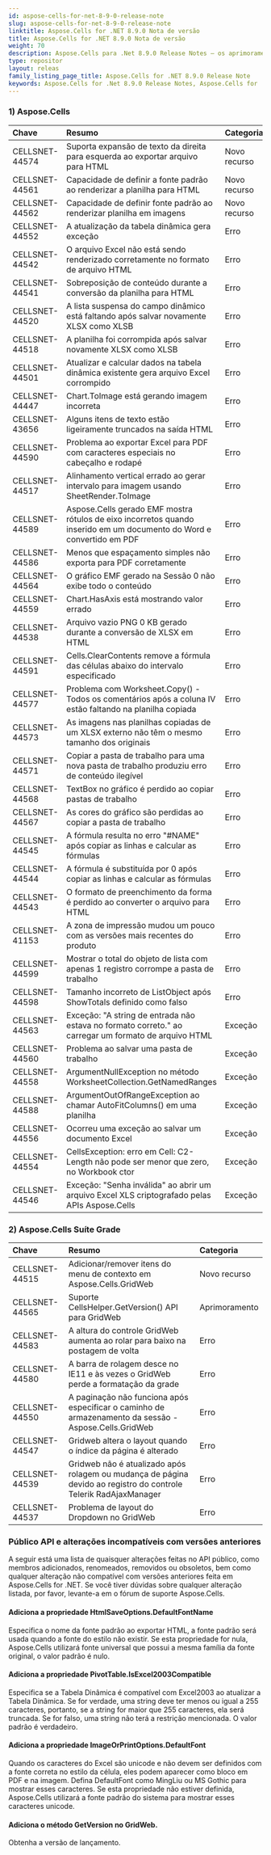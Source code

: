 ```yaml
---
id: aspose-cells-for-net-8-9-0-release-note
slug: aspose-cells-for-net-8-9-0-release-note
linktitle: Aspose.Cells for .NET 8.9.0 Nota de versão
title: Aspose.Cells for .NET 8.9.0 Nota de versão
weight: 70
description: Aspose.Cells para .Net 8.9.0 Release Notes – os aprimoramentos mais recentes, novos recursos e correções
type: repositor
layout: releas
family_listing_page_title: Aspose.Cells for .NET 8.9.0 Release Note
keywords: Aspose.Cells for .Net 8.9.0 Release Notes, Aspose.Cells for .Net 8.9.0 updates and fixe
---
```

###  **1) Aspose.Cells**

|**Chave** |**Resumo** |**Categoria** |
| :- | :- | :- |
|CELLSNET-44574 | Suporta expansão de texto da direita para esquerda ao exportar arquivo para HTML| Novo recurso|
|CELLSNET-44561 | Capacidade de definir a fonte padrão ao renderizar a planilha para HTML| Novo recurso|
|CELLSNET-44562 | Capacidade de definir fonte padrão ao renderizar planilha em imagens| Novo recurso|
|CELLSNET-44552 | A atualização da tabela dinâmica gera exceção| Erro|
|CELLSNET-44542 | O arquivo Excel não está sendo renderizado corretamente no formato de arquivo HTML| Erro|
|CELLSNET-44541 | Sobreposição de conteúdo durante a conversão da planilha para HTML| Erro|
|CELLSNET-44520 | A lista suspensa do campo dinâmico está faltando após salvar novamente XLSX como XLSB| Erro|
|CELLSNET-44518 | A planilha foi corrompida após salvar novamente XLSX como XLSB| Erro|
|CELLSNET-44501 | Atualizar e calcular dados na tabela dinâmica existente gera arquivo Excel corrompido| Erro|
|CELLSNET-44447 |Chart.ToImage está gerando imagem incorreta| Erro|
|CELLSNET-43656 | Alguns itens de texto estão ligeiramente truncados na saída HTML| Erro|
|CELLSNET-44590 | Problema ao exportar Excel para PDF com caracteres especiais no cabeçalho e rodapé| Erro|
|CELLSNET-44517 | Alinhamento vertical errado ao gerar intervalo para imagem usando SheetRender.ToImage| Erro|
|CELLSNET-44589 | Aspose.Cells gerado EMF mostra rótulos de eixo incorretos quando inserido em um documento do Word e convertido em PDF| Erro|
|CELLSNET-44586 | Menos que espaçamento simples não exporta para PDF corretamente| Erro|
|CELLSNET-44564 | O gráfico EMF gerado na Sessão 0 não exibe todo o conteúdo| Erro|
|CELLSNET-44559 | Chart.HasAxis está mostrando valor errado| Erro|
|CELLSNET-44538 | Arquivo vazio PNG 0 KB gerado durante a conversão de XLSX em HTML| Erro|
|CELLSNET-44591 | Cells.ClearContents remove a fórmula das células abaixo do intervalo especificado| Erro|
|CELLSNET-44577 | Problema com Worksheet.Copy() - Todos os comentários após a coluna IV estão faltando na planilha copiada| Erro|
|CELLSNET-44573 | As imagens nas planilhas copiadas de um XLSX externo não têm o mesmo tamanho dos originais| Erro|
|CELLSNET-44571 |Copiar a pasta de trabalho para uma nova pasta de trabalho produziu erro de conteúdo ilegível| Erro|
|CELLSNET-44568 | TextBox no gráfico é perdido ao copiar pastas de trabalho| Erro|
|CELLSNET-44567 | As cores do gráfico são perdidas ao copiar a pasta de trabalho| Erro|
|CELLSNET-44545 | A fórmula resulta no erro "#NAME" após copiar as linhas e calcular as fórmulas| Erro|
|CELLSNET-44544 | A fórmula é substituída por 0 após copiar as linhas e calcular as fórmulas| Erro|
|CELLSNET-44543 | O formato de preenchimento da forma é perdido ao converter o arquivo para HTML| Erro|
|CELLSNET-41153 | A zona de impressão mudou um pouco com as versões mais recentes do produto| Erro|
|CELLSNET-44599 | Mostrar o total do objeto de lista com apenas 1 registro corrompe a pasta de trabalho| Erro|
|CELLSNET-44598 | Tamanho incorreto de ListObject após ShowTotals definido como falso| Erro|
|CELLSNET-44563 | Exceção: "A string de entrada não estava no formato correto." ao carregar um formato de arquivo HTML| Exceção|
|CELLSNET-44560 | Problema ao salvar uma pasta de trabalho| Exceção|
|CELLSNET-44558 | ArgumentNullException no método WorksheetCollection.GetNamedRanges| Exceção|
|CELLSNET-44588 | ArgumentOutOfRangeException ao chamar AutoFitColumns() em uma planilha| Exceção|
|CELLSNET-44556 | Ocorreu uma exceção ao salvar um documento Excel| Exceção|
|CELLSNET-44554 | CellsException: erro em Cell: C2-Length não pode ser menor que zero, no Workbook ctor| Exceção|
|CELLSNET-44546 |Exceção: "Senha inválida" ao abrir um arquivo Excel XLS criptografado pelas APIs Aspose.Cells| Exceção|
###  **2) Aspose.Cells Suíte Grade**

|**Chave** |**Resumo** |**Categoria** |
| :- | :- | :- |
|CELLSNET-44515 | Adicionar/remover itens do menu de contexto em Aspose.Cells.GridWeb| Novo recurso|
|CELLSNET-44565 | Suporte CellsHelper.GetVersion() API para GridWeb| Aprimoramento|
|CELLSNET-44583 | A altura do controle GridWeb aumenta ao rolar para baixo na postagem de volta| Erro|
|CELLSNET-44580 | A barra de rolagem desce no IE11 e às vezes o GridWeb perde a formatação da grade| Erro|
|CELLSNET-44550 | A paginação não funciona após especificar o caminho de armazenamento da sessão - Aspose.Cells.GridWeb| Erro|
|CELLSNET-44547 | Gridweb altera o layout quando o índice da página é alterado| Erro|
|CELLSNET-44539 | Gridweb não é atualizado após rolagem ou mudança de página devido ao registro do controle Telerik RadAjaxManager| Erro|
|CELLSNET-44537 | Problema de layout do Dropdown no GridWeb| Erro|
###  **Público API e alterações incompatíveis com versões anteriores**
A seguir está uma lista de quaisquer alterações feitas no API público, como membros adicionados, renomeados, removidos ou obsoletos, bem como qualquer alteração não compatível com versões anteriores feita em Aspose.Cells for .NET. Se você tiver dúvidas sobre qualquer alteração listada, por favor, levante-a em o fórum de suporte Aspose.Cells.
####  **Adiciona a propriedade HtmlSaveOptions.DefaultFontName**
Especifica o nome da fonte padrão ao exportar HTML, a fonte padrão será usada quando a fonte do estilo não existir. Se esta propriedade for nula, Aspose.Cells utilizará fonte universal que possui a mesma família da fonte original, o valor padrão é nulo.
####  **Adiciona a propriedade PivotTable.IsExcel2003Compatible**
Especifica se a Tabela Dinâmica é compatível com Excel2003 ao atualizar a Tabela Dinâmica. Se for verdade, uma string deve ter menos ou igual a 255 caracteres, portanto, se a string for maior que 255 caracteres, ela será truncada. Se for falso, uma string não terá a restrição mencionada. O valor padrão é verdadeiro.
####  **Adiciona a propriedade ImageOrPrintOptions.DefaultFont**
Quando os caracteres do Excel são unicode e não devem ser definidos com a fonte correta no estilo da célula, eles podem aparecer como bloco em PDF e na imagem.
Defina DefaultFont como MingLiu ou MS Gothic para mostrar esses caracteres. Se esta propriedade não estiver definida, Aspose.Cells utilizará a fonte padrão do sistema para mostrar esses caracteres unicode.
####  **Adiciona o método GetVersion no GridWeb.**
Obtenha a versão de lançamento.
